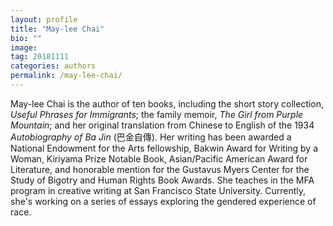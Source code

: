 ```yaml
---
layout: profile
title: "May-lee Chai"
bio: ""
image:
tag: 20181111
categories: authors
permalink: /may-lee-chai/
---
```


May-lee Chai is the author of ten books, including the short story collection, _Useful Phrases for Immigrants_; the family memoir, _The Girl from Purple Mountain_; and her original translation from Chinese to English of the 1934 _Autobiography of Ba Jin_ (巴金自傳). Her writing has been awarded a National Endowment for the Arts fellowship, Bakwin Award for Writing by a Woman, Kiriyama Prize Notable Book, Asian/Pacific American Award for Literature, and honorable mention for the Gustavus Myers Center for the Study of Bigotry and Human Rights Book Awards. She teaches in the MFA program in creative writing at San Francisco State University. Currently, she's working on a series of essays exploring the gendered experience of race.
